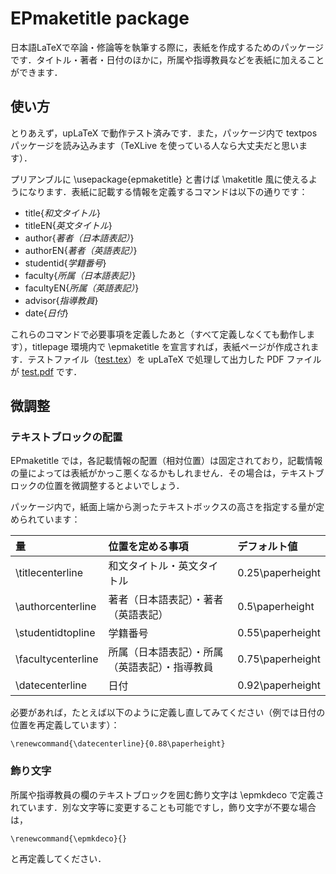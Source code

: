 # EPmaketitle package

日本語LaTeXで卒論・修論等を執筆する際に，表紙を作成するためのパッケージです．タイトル・著者・日付のほかに，所属や指導教員などを表紙に加えることができます．

## 使い方

とりあえず，upLaTeX で動作テスト済みです．また，パッケージ内で textpos パッケージを読み込みます（TeXLive を使っている人なら大丈夫だと思います）．

プリアンブルに \usepackage{epmaketitle} と書けば \maketitle 風に使えるようになります．表紙に記載する情報を定義するコマンドは以下の通りです：

- title{*和文タイトル*}
- titleEN{*英文タイトル*}
- author{*著者（日本語表記）*}
- authorEN{*著者（英語表記）*}
- studentid{*学籍番号*}
- faculty{*所属（日本語表記）*}
- facultyEN{*所属（英語表記）*}
- advisor{*指導教員*}
- date{*日付*}

これらのコマンドで必要事項を定義したあと（すべて定義しなくても動作します），titlepage 環境内で \epmaketitle を宣言すれば，表紙ページが作成されます．テストファイル（[test.tex](https://github.com/matryo-sika/epmaketitle/blob/master/test.tex)）を upLaTeX で処理して出力した PDF ファイルが [test.pdf](https://github.com/matryo-sika/epmaketitle/blob/master/test.pdf) です．

## 微調整

### テキストブロックの配置

EPmaketitle では，各記載情報の配置（相対位置）は固定されており，記載情報の量によっては表紙がかっこ悪くなるかもしれません．その場合は，テキストブロックの位置を微調整するとよいでしょう．

パッケージ内で，紙面上端から測ったテキストボックスの高さを指定する量が定められています：

|量|位置を定める事項|デフォルト値|
|:---|:---|:---|
|\titlecenterline|和文タイトル・英文タイトル|0.25\paperheight|
|\authorcenterline|著者（日本語表記）・著者（英語表記）|0.5\paperheight|
|\studentidtopline|学籍番号|0.55\paperheight|
|\facultycenterline|所属（日本語表記）・所属（英語表記）・指導教員|0.75\paperheight|
|\datecenterline|日付|0.92\paperheight|

必要があれば，たとえば以下のように定義し直してみてください（例では日付の位置を再定義しています）：
```TeX:
\renewcommand{\datecenterline}{0.88\paperheight}
```

### 飾り文字

所属や指導教員の欄のテキストブロックを囲む飾り文字は \epmkdeco で定義されています．別な文字等に変更することも可能ですし，飾り文字が不要な場合は，
```TeX:
\renewcommand{\epmkdeco}{}
```
と再定義してください．

